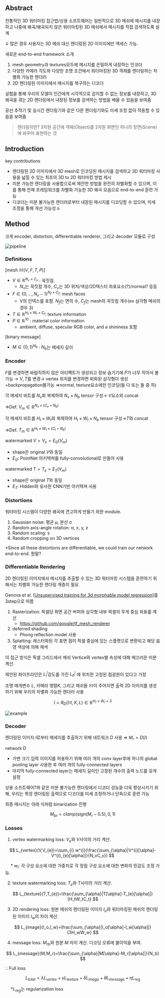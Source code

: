 ## Abstract

전통적인 3D 워터마킹 접근법/상용 소프트웨어는 일반적으로 3D 메쉬에 메시지를 내장하고 나중에 왜곡/왜곡되지 않은 워터마킹된 3D 메쉬에서 메시지를 직접 검색하도록 설계

↓  많은 경우 사용자는 3D 메쉬 대신 렌더링된 2D 이미지에만 액세스 가능. 

새로운 end-to-end framework 소개

1. mesh geometry과 textures모두에 메시지를 은밀하게 내장하는 인코더
2. 다양한 카메라 각도와 다양한 조명 조건에서 워터마킹된 3D 객체를 렌더링하는 차별화 가능한 렌더러
3. 2D 렌더링된 이미지에서 메시지를 복구하는 디코더

실험을 통해 우리의 모델이 인간에게 시각적으로 감지할 수 없는 정보를 내장하고, 3D 왜곡을 겪는 2D 렌더링에서 내장된 정보를 검색하는 방법을 배울 수 있음을 보여줌

광선 추적기 및 실시간 렌더링기와 같은 다른 렌더링기와도 미세 조정 없이 작동할 수 있음을 보여줌

> 렌더링이란? 
3차원 공간에 객체(Object)를 2차원 화면인 하나의 장면(Scene)에 바꾸어 표현하는 것
> 

## Introduction

key contributions

- 렌더링된 2D 이미지에서 3D mesh로 인코딩된 메시지를 검색하고 3D 워터마킹 사용을 넓힐 수 있는 최초의 3D to 2D 워터마킹 방법 제시
- 미분 가능한 렌더링을 사용함으로써 제안한 방법을 완전히 차별화할 수 있으며, 이를 통해 전체 프레임워크를 차별화 가능한 3D 왜곡 모음으로  end-to-end 훈련 가능
- 디코더는 미분 불가능한 렌더러로부터 내장된 메시지를 디코딩할 수 있으며, 미세 조정을 통해 개선 가능성 o

## Method

크게 encoder, distortion, differentiable renderer, 그리고 decoder 모듈로 구성

![pipeline](https://github.com/tmdrn9/Paper-Review/assets/77779116/0ca1b04c-6a65-47ce-9f92-045234cfa20a)


### Definitions

[mesh $\mathbb{M}(V,F,T,P)$]

- $V \in \mathbb{R}^{N_{v}\times C_{v}}$ : 꼭짓점.
    - $N_{v}$는 꼭짓점 개수, $C_{v}$는 3D 위치/색상/2D텍스터 좌표요소(?)/normal? 등등
- $F \in {\{0,... , N_{v}-1\}}^{N_{f}\times C_{f}}$: mesh faces
    - V의 인덱스를 포함. $N_{f}$는 면의 수, $C_{f}$는 mesh의 꼭짓점 개수(ex 삼각형 메쉬의 경우 3)
- $T \in \mathbb{R}^{H_{t}\times W_{t} \times C_{t}}$: texture information
- $P \in \mathbb{R}^{10}$ : material color information
    - ambient, diffuse, specular RGB color, and a shininess 포함

[binary message]

- $M \in \{0,1\}^{N_b}$ :  $N_b$는 메세지 길이

### Encoder

$F$를 변경하면 바람직하지 않은 아티팩트가 생성되고 정보 숨기기에 $P$가 너무 작아서 불가능 → $V, T$를 변경→ vertex 위치를 변경하면 퇴화된 삼각형이 생성+backpropagation불가능 ⇒normal, texture요소에만 인코딩(둘 다 또는 둘 중 하)

각 메세지 비트를 $N_v$회 복제하여  $N_v \times N_b$ tensor 구성→ $V$요소와 concat

⇒Def. $V_m\in \mathbb{R}^{N_{v}\times (C_{v}+N_b)}$

각 메세지 비트를 $H_t \times W_t$회 복제하여  $H_t \times W_t \times N_b$ tensor 구성→$T$와 concat

⇒Def. $T_m\in \mathbb{R}^{H_{t}\times W_{t} \times (C_{t}+N_b)}$

watermarked $V=V_e=E_G(V_m)$

- shape은 original $V$와 동일
- $E_G$: PointNet 아키텍쳐를 fully-convolutional로 만들어 사용

watermarked $T=T_e=E_T(V_m)$

- shape은 original $T$와 동일
- $E_T$: Hidden와 유사한 CNN기반 아키텍쳐 사용

### Distortions

워터마킹 시스템이 다양한 왜곡에 견고하게 만들기 위한 module.

1. Gaussian noise: 평균 µ, 분산 σ
2. Random axis-angle rotation: α, x, y, z
3. Random scaling: s
4. Random cropping on 3D vertices

*Since all these distortions are differentiable, we could train our network end-to-end. 뭔말?

### Differentiable Rendering

2D 렌더링된 이미지에서 메시지를 추출할 수 있는 3D 워터마킹 시스템을 훈련하기 위해서는 차별화 가능한 렌더링 계층이 필요

Genova et al. [[Unsupervised training for 3d morphable model regression](https://openaccess.thecvf.com/content_cvpr_2018/papers/Genova_Unsupervised_Training_for_CVPR_2018_paper.pdf)]를 3step으로 따름

1. Rasterization: 픽셀당 화면 공간 버퍼와 삼각형 내부 픽셀의 무게 중심 좌표를 계산
    - https://github.com/google/tf_mesh_renderer
2. deferred shading
    - Phong reflection model 사용
3. Splatting: 래스터화된 각 표면 점이 픽셀 중심에 있는 스플랫으로 변환되고 해당 음영 색상에 의해 채색

이 접근 방식은 픽셀 그리드에서 메쉬 Vertice와 vertex별 속성에 대해 매끄러운 미분 계산.

제안된 파이프라인은 $L_I^i$강도를 가진 $L_P^i$ 에 위치한 고정된 점광원이 있다고 가정

조명 매개변수 $L$, 카메라 행렬$K$, 그리고 메쉬들 $\mathbb{M}$이 주어지면 출력 2D 이미지를 생성하기 위해 우리의 차별화 가능한 렌더러 사용

$$
I=R_D(\mathbb{M},K,L)\in \mathbb{R}^{H_r\times W_r\times 3}
$$

![example](https://github.com/tmdrn9/Paper-Review/assets/77779116/427abfee-d028-416d-8fa2-43f6823cb979)


### Decoder

렌더링된 이미지 $I$로부터 메세지를 추출하기 위해 네트워크 $D$ 사용 ⇒ $M_r=D(I)$

network D

- 가변 크기 입력 이미지를 허용하기 위해 여러 개의 conv layer후에 하나의 global pooling layer 사용한 후 여러 개의 fully-connected layers
- 마지막 fully-connected layer는 메세지 길이인 고정된 개수의 출력 노드를 갖게 설정

상용 소프트웨어?와 같은 미분 불가능한 렌더링에서 디코더 성능을 더욱 향상시키기 위해, 우리는 특정 렌더링된 출력으로 디코더를 미세 조정하거나 단독으로 훈련 가능

최종 메시지는 아래 식처럼 binarization 진행

$$
M_{br}=clamp(sign(M_r-0.5),0,1)
$$

### Losses

1. vertex watermarking loss:  $V_e$와 $V$사이의 거리 계산.

$$
L_{vertex}(V,V_{e})=\sum_{i} w^{i}(\frac{\sum_{\alpha}|V^{i}[\alpha]-V^{i}_{e}[\alpha]|}{N_vC_v})
$$

&ensp;&ensp;  * $w_i$: 각 구성 요소에 대한 가중치로 각 정점 구성 요소에 대한 변화의 민감도 조정 가능.


2. texture watermarking loss:  $T_e$와 $T$사이의 거리 계산.
    
$$
L_{texture}(T,T_{e})=\frac{\sum_{\alpha}|T[\alpha]-T_{e}[\alpha]|}{H_tW_tC_t}
$$
    
3. 2D rendering loss: 원본 메쉬의 렌더링된 이미지 $I_o$와 워터마킹된 메쉬의 렌더링된 이미지 $I_w$의 차이 계산.
    
$$
L_{image}(I_o,I_w)=\frac{\sum_{\alpha}|I_o[\alpha]-I_w[\alpha]|}{3H_wW_w}
$$
    
4. message loss: $M_{rb}$와 원본 $M$ 차이 계산. 디코딩 오류에 불이익을 부여.
    
$$
L_{message}(M,M_r)=\frac{\sum_{\alpha}|M[\alpha]-M_r[\alpha]|}{N_b}
$$
    
$\therefore$ Full loss

$$
L_{total}=λL_{vertex}+γL_{texture}+δL_{image}+θL_{message}+ ηL_{reg}
$$

&ensp;&ensp;  *$L_{reg}$는 regularization loss
